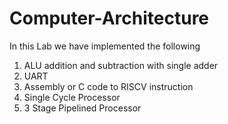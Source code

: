 # Computer-Architecture
In this Lab we have implemented the following
1. ALU addition and subtraction with single adder
2. UART
3. Assembly or C code to RISCV instruction 
4. Single Cycle Processor
5. 3 Stage Pipelined Processor
